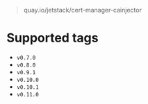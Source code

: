 > quay.io/jetstack/cert-manager-cainjector

# Supported tags
- `v0.7.0`
- `v0.8.0`
- `v0.9.1`
- `v0.10.0`
- `v0.10.1`
- `v0.11.0`